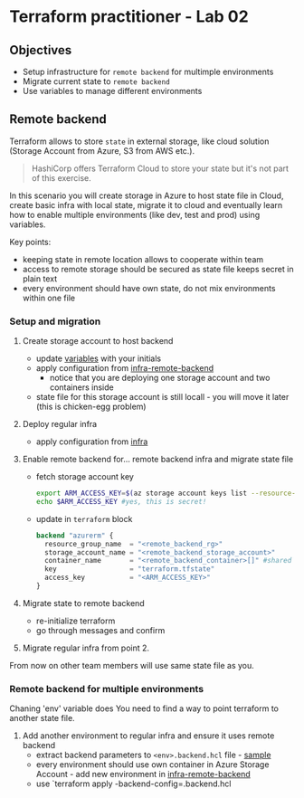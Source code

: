 # Terraform practitioner - Lab 02

## Objectives

- Setup infrastructure for `remote backend` for multimple environments
- Migrate current state to `remote backend`
- Use variables to manage different environments

## Remote backend

Terraform allows to store `state` in external storage, like cloud solution (Storage Account from Azure, S3 from AWS etc.). 

> HashiCorp offers Terraform Cloud to store your state but it's not part of this exercise.

In this scenario you will create storage in Azure to host state file in Cloud, create basic infra with local state, migrate it to cloud and eventually learn how to enable multiple environments (like dev, test and prod) using variables.

Key points:
- keeping state in remote location allows to cooperate within team
- access to remote storage should be secured as state file keeps secret in plain text
- every environment should have own state, do not mix environments within one file

### Setup and migration

1. Create storage account to host backend
   - update [variables](.) with your initials
   - apply configuration from [infra-remote-backend](./infra-remote-backend/)
     - notice that you are deploying one storage account and two containers inside
   - state file for this storage account is still locall - you will move it later (this is chicken-egg problem)
   
2. Deploy regular infra 
    - apply configuration from [infra](./infra/)
  
3. Enable remote backend for... remote backend infra and migrate state file
   - fetch storage account key
     ```bash
     export ARM_ACCESS_KEY=$(az storage account keys list --resource-group "<remote_backend_rg>" --account-name "<remote_backend_storage_account>" --query '[0].value' -o tsv)
     echo $ARM_ACCESS_KEY #yes, this is secret!
     ```
    - update [](./infra-remote-backend/providers.tf) in `terraform` block
      ```terraform
      backend "azurerm" {
        resource_group_name  = "<remote_backend_rg>"
        storage_account_name = "<remote_backend_storage_account>"
        container_name       = "<remote_backend_container>[]" #shared
        key                  = "terraform.tfstate"
        access_key           = "<ARM_ACCESS_KEY>"
      }
      ```
4. Migrate state to remote backend

   - re-initialize terraform
   - go through messages and confirm

5. Migrate regular infra from point 2.

From now on other team members will use same state file as you.

### Remote backend for multiple environments
Chaning 'env' variable does 
You need to find a way to point terraform to another state file.
1. Add another environment to regular infra and ensure it uses remote backend
   - extract backend parameters to `<env>.backend.hcl` file - [sample](.infra/../infra/backend.hcl.sample)
   - every environment should use own container in Azure Storage Account - add new environment in [infra-remote-backend](./infra-remote-backend/main.tf)
   - use `terraform apply -backend-config=<env>.backend.hcl
  
